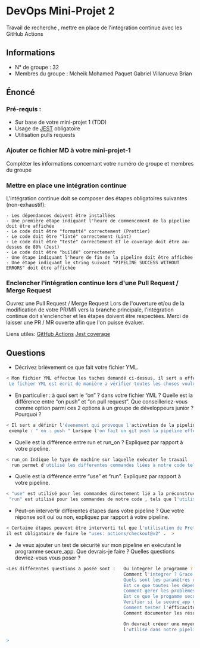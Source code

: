 # DevOps Mini-Projet 2
Travail de recherche , mettre en place de l'integration continue avec les GitHub Actions

## Informations
- N° de groupe : 32
- Membres du groupe :   Mcheik Mohamed
                        Paquet Gabriel
                        Villanueva Brian



## Énoncé

### Pré-requis :
- Sur base de votre mini-projet 1 (TDD)
- Usage de [JEST](https://jestjs.io/docs/getting-started) obligatoire
- Utilisation pulls requests


### Ajouter ce fichier MD à votre mini-projet-1
Compléter les informations concernant votre numéro de groupe et membres du groupe

### Mettre en place une intégration continue
L'intégration continue doit se composer des étapes obligatoires suivantes (non-exhaustif):

    - Les dépendances doivent être installées
    - Une première étape indiquant l'heure de commencement de la pipeline doit être affichée
    - Le code doit être "formatté" correctement (Prettier)
    - Le code doit être "linté" correctement (Lint)
    - Le code doit être "testé" correctement ET le coverage doit être au-dessus de 80% (Jest)
    - Le code doit être "buildé" correctement
    - Une étape indiquant l'heure de fin de la pipeline doit être affichée
    - Une étape indiquant le string suivant "PIPELINE SUCCESS WITHOUT ERRORS" doit être affichée

### Enclencher l'intégration continue lors d'une Pull Request / Merge Request
Ouvrez une Pull Request / Merge Request 
Lors de l'ouverture et/ou de la modification de votre PR/MR vers la branche principale, l'intégration continue doit s'enclencher et les étapes doivent être respectées.
Merci de laisser une PR / MR ouverte afin que l'on puisse évaluer.


Liens utiles:
[GitHub Actions](https://docs.github.com/fr/actions)
[Jest coverage](https://www.valentinog.com/blog/jest-coverage/)

## Questions

- Décrivez brièvement ce que fait votre fichier YML.  
```bash
< Mon fichier YML effectue les taches demandé ci-dessus, il sert a effectué l'integration continue en fonction de ce qui est rechercher.
 Le fichier YML est écrit de manière a vérifier toutes les choses voulut tout seul lors d'un évenement sur le repertoire, tel qu'un push , pull , merge >
```

- En particulier : à quoi sert le “on” ? dans votre fichier YML ?  Quelle est la différence entre “on push” et “on pull request”. Que conseilleriez-vous comme option parmi ces 2 options à un groupe de développeurs junior ? Pourquoi ? 
```bash
< Il sert a définir l'évenement qui provoque l'activation de la pipeline.
 exemple : " on : push " Lorsque l'on fait un git push la pipeline effectuera toutes les étapes qu'elle doit faire >
```

- Quelle est la différence entre run et run_on ?  Expliquez par rapport à votre pipeline.  
```bash
< run_on Indique le type de machine sur laquelle exécuter le travail
  run permet d'utilisé les differentes commandes liées à notre code tel que les dépendaces (Prettier , Eslint , Jest) >
```

- Quelle est la différence entre “use” et “run”. Expliquez par rapport à votre pipeline. 
```bash
< "use" est utilisé pour les commandes directement lié a la préconstruction du pipeline, les commandes lié a githubAction dans notre cas.
 "run" est utilisé pour les commandes de notre code , tels que l'utilisation des differents packages , exemples :  "npm prettier , npm eslint" >
```

- Peut-on intervertir différentes étapes dans votre pipeline ? Que votre réponse soit oui ou non, expliquez par rapport à votre pipeline. 
```bash
< Certaine étapes peuvent être interverti tel que l'utilisation de Prettier et Eslint, mais avant l'utilisation des commandes "run" et donc des differents packages du code,
il est obligatoire de faire le "uses: actions/checkout@v2" .  >
```

- Je veux ajouter un test de sécurité sur mon pipeline en exécutant le programme secure_app. Que devrais-je faire ?  Quelles questions devriez-vous vous poser ? 
```bash
<Les différentes questions a posée sont :   Ou integrer le programme ?  Avant le déploiement mais après les test unitaires 
                                            Comment l'integrer ? Grace a une commande ou bien une api
                                            Quels sont les paramètres de mon secure_app ?
                                            Est ce que toutes les dépendances sont installé pour mon secure_app?
                                            Comment gerer les problèmes si le secure_app indique une faille de sécurité ?
                                            Est ce que le progamme secure_app a un grand impact sur les perfomances de ma pipeline?
                                            Verifier si la secure_app ne créer pas une faille de sécurite elle-même ?
                                            Comment tester l'éfficacité de la secure_app ?
                                            Comment documenter les résultats de la secure_app ?

                                            On devrait créeer une moyen d'integrer l'application et après vérification,
                                            l'utilisé dans notre pipeline avec un "run" comme pour nos autres commandes.

>
```

